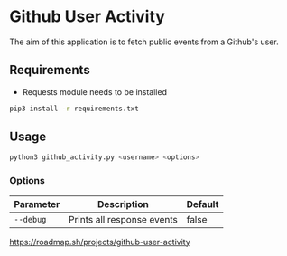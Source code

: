 # Github User Activity

The aim of this application is to fetch public events from a Github's user.

## Requirements

- Requests module needs to be installed
```bash
pip3 install -r requirements.txt
```

## Usage

```bash
python3 github_activity.py <username> <options>
```

### Options

| Parameter                    | Description                                                                                         | Default                            
|------------------------------|-----------------------------------------------------------------------------------------------------|---------
| `--debug`                    | Prints all response events                                                                          | false 

https://roadmap.sh/projects/github-user-activity